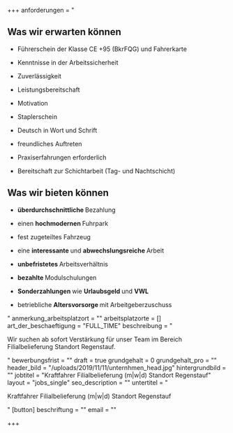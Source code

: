 +++
anforderungen = "<h2>Was wir erwarten können</h2><ul><li><p>Führerschein der Klasse CE +95 (BkrFQG) und Fahrerkarte</p></li><li><p>Kenntnisse in der Arbeitssicherheit</p></li><li><p>Zuverlässigkeit</p></li><li><p>Leistungsbereitschaft</p></li><li><p>Motivation</p></li><li><p>Staplerschein</p></li><li><p>Deutsch in Wort und Schrift</p></li><li><p>freundliches Auftreten</p></li><li><p>Praxiserfahrungen erforderlich</p></li><li><p>Bereitschaft zur Schichtarbeit (Tag- und Nachtschicht)</p></li></ul><p></p><h2>Was wir bieten können</h2><ul><li><p><strong>überdurchschnittliche </strong>Bezahlung</p></li><li><p>einen <strong>hochmodernen </strong>Fuhrpark</p></li><li><p>fest zugeteiltes Fahrzeug</p></li><li><p>eine <strong>interessante </strong>und <strong>abwechslungsreiche </strong>Arbeit</p></li><li><p><strong>unbefristetes </strong>Arbeitsverhältnis</p></li><li><p><strong>bezahlte </strong>Modulschulungen</p></li><li><p><strong>Sonderzahlungen </strong>wie <strong>Urlaubsgeld </strong>und <strong>VWL</strong></p></li><li><p>betriebliche <strong>Altersvorsorge </strong>mit Arbeitgeberzuschuss</p></li></ul>"
anmerkung_arbeitsplatzort = ""
arbeitsplatzorte = []
art_der_beschaeftigung = "FULL_TIME"
beschreibung = "<p>Wir suchen ab sofort Verstärkung für unser Team im Bereich Filialbelieferung Standort Regenstauf.<br></p>"
bewerbungsfrist = ""
draft = true
grundgehalt = 0
grundgehalt_pro = ""
header_bild = "/uploads/2019/11/11/unternhmen_head.jpg"
hintergrundbild = ""
jobtitel = "Kraftfahrer Filialbelieferung (m|w|d) Standort Regenstauf"
layout = "jobs_single"
seo_description = ""
untertitel = "<p>Kraftfahrer Filialbelieferung (m|w|d) Standort Regenstauf</p>"
[button]
beschriftung = ""
email = ""

+++

